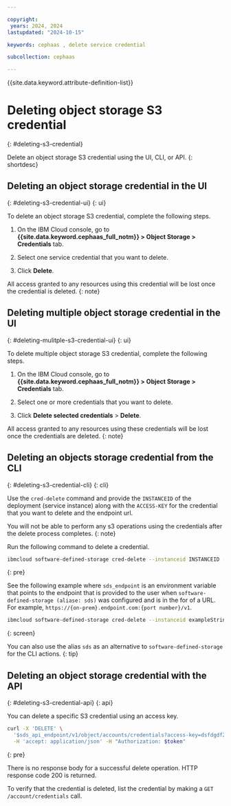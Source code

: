 ```yaml
---

copyright:
 years: 2024, 2024
lastupdated: "2024-10-15"

keywords: cephaas , delete service credential

subcollection: cephaas

---
```


{{site.data.keyword.attribute-definition-list}}

# Deleting object storage S3 credential
{: #deleting-s3-credential}

Delete an object storage S3 credential using the UI, CLI, or API.
{: shortdesc}


## Deleting an object storage credential in the UI
{: #deleting-s3-credential-ui}
{: ui}

To delete an object storage S3 credential, complete the following steps.

1. On the IBM Cloud console, go to **{{site.data.keyword.cephaas_full_notm}} > Object Storage > Credentials** tab.

2. Select one service credential that you want to delete.

3. Click **Delete**.

All access granted to any resources using this credential will be lost once the credential is deleted.
{: note}

## Deleting multiple object storage credential in the UI
{: #deleting-mulitple-s3-credential-ui}
{: ui}

To delete multiple object storage S3 credential, complete the following steps.

1. On the IBM Cloud console, go to **{{site.data.keyword.cephaas_full_notm}} > Object Storage > Credentials** tab.

2. Select one or more credentials that you want to delete.

3. Click **Delete selected credentials** > **Delete**.

All access granted to any resources using these credentials will be lost once the credentials are deleted.
{: note}


## Deleting an objects storage credential from the CLI
{: #deleting-s3-credential-cli}
{: cli}

Use the `cred-delete` command and provide the `INSTANCEID` of the deployment (service instance) along with the `ACCESS-KEY` for the credential that you want to delete and the endpoint url.

You will not be able to perform any s3 operations using the credentials after the delete process completes.
{: note}

Run the following command to delete a credential.

```sh
ibmcloud software-defined-storage cred-delete --instanceid INSTANCEID --access-key ACCESS-KEY --url string
```
{: pre}

See the following example where `sds_endpoint` is an environment variable that points to the endpoint that is provided to the user when `software-defined-storage (aliase: sds)` was configured and is in the for of a URL. For example, `https://{on-prem}.endpoint.com:{port number}/v1`.

```bash
ibmcloud software-defined-storage cred-delete --instanceid exampleString --access-key exampleString --url $sds_endpoint
```
{: screen}

You can also use the alias `sds` as an alternative to `software-defined-storage` for the CLI actions.
{: tip}

## Deleting an object storage credential with the API
{: #deleting-s3-credential-api}
{: api}

You can delete a specific S3 credential using an access key.

```sh
curl -X 'DELETE' \
  '$sds_api_endpoint/v1/object/accounts/credentials?access-key=dsfdgdf2343435666' \
  -H 'accept: application/json' -H "Authorization: $token"
```
{: pre}

There is no response body for a successful delete operation. HTTP response code 200 is returned.


To verify that the credential is deleted, list the credential by making a `GET /account/credentials` call.
